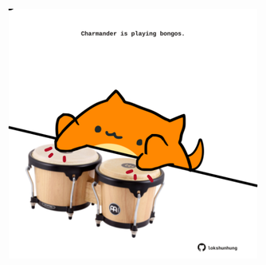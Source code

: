 <!-- built at 09/05/2021, 24:04:18 UTC -->
<p align="center">
  <img width="500" height="500" src="./ReadmeImage.svg">
</p>
